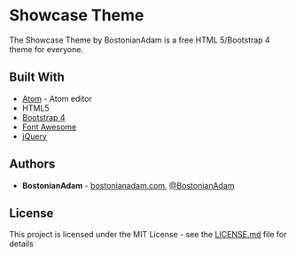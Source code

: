 # Showcase Theme
The Showcase Theme by BostonianAdam is a free HTML 5/Bootstrap 4 theme for everyone.

## Built With
* [Atom](https://atom.io/) - Atom editor
* HTML5
* [Bootstrap 4](https://getbootstrap.com/)
* [Font Awesome](https://fontawesome.com/)
* [jQuery](https://jquery.com/)

## Authors
* **BostonianAdam** - [bostonianadam.com](https://bostonianadam.com/), [@BostonianAdam](https://twitter.com/BostonianAdam)

## License
This project is licensed under the MIT License - see the [LICENSE.md](LICENSE.md) file for details
